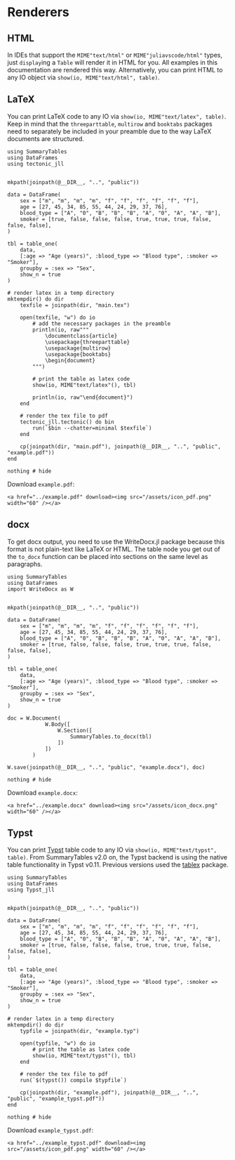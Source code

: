 # Renderers

## HTML

In IDEs that support the `MIME"text/html"` or `MIME"juliavscode/html"` types, just `display`ing a `Table` will render it in HTML for you.
All examples in this documentation are rendered this way.
Alternatively, you can print HTML to any IO object via `show(io, MIME"text/html", table)`.

## LaTeX

You can print LaTeX code to any IO via `show(io, MIME"text/latex", table)`.
Keep in mind that the `threeparttable`, `multirow` and `booktabs` packages need to separately be included in your preamble due to the way LaTeX documents are structured.

```@example
using SummaryTables
using DataFrames
using tectonic_jll


mkpath(joinpath(@__DIR__, "..", "public"))

data = DataFrame(
    sex = ["m", "m", "m", "m", "f", "f", "f", "f", "f", "f"],
    age = [27, 45, 34, 85, 55, 44, 24, 29, 37, 76],
    blood_type = ["A", "0", "B", "B", "B", "A", "0", "A", "A", "B"],
    smoker = [true, false, false, false, true, true, true, false, false, false],
)

tbl = table_one(
    data,
    [:age => "Age (years)", :blood_type => "Blood type", :smoker => "Smoker"],
    groupby = :sex => "Sex",
    show_n = true
)

# render latex in a temp directory
mktempdir() do dir
    texfile = joinpath(dir, "main.tex")

    open(texfile, "w") do io
        # add the necessary packages in the preamble
        println(io, raw"""
            \documentclass{article}
            \usepackage{threeparttable}
            \usepackage{multirow}
            \usepackage{booktabs}
            \begin{document}
        """)

        # print the table as latex code
        show(io, MIME"text/latex"(), tbl)

        println(io, raw"\end{document}")
    end

    # render the tex file to pdf
    tectonic_jll.tectonic() do bin
        run(`$bin --chatter=minimal $texfile`)
    end

    cp(joinpath(dir, "main.pdf"), joinpath(@__DIR__, "..", "public", "example.pdf"))
end

nothing # hide
```

Download `example.pdf`:

```@raw html
<a href="../example.pdf" download><img src="/assets/icon_pdf.png" width="60" /></a>
```

## docx

To get docx output, you need to use the WriteDocx.jl package because this format is not plain-text like LaTeX or HTML.
The table node you get out of the `to_docx` function can be placed into
sections on the same level as paragraphs.

```@example
using SummaryTables
using DataFrames
import WriteDocx as W


mkpath(joinpath(@__DIR__, "..", "public"))

data = DataFrame(
    sex = ["m", "m", "m", "m", "f", "f", "f", "f", "f", "f"],
    age = [27, 45, 34, 85, 55, 44, 24, 29, 37, 76],
    blood_type = ["A", "0", "B", "B", "B", "A", "0", "A", "A", "B"],
    smoker = [true, false, false, false, true, true, true, false, false, false],
)

tbl = table_one(
    data,
    [:age => "Age (years)", :blood_type => "Blood type", :smoker => "Smoker"],
    groupby = :sex => "Sex",
    show_n = true
)

doc = W.Document(
            W.Body([
                W.Section([
                    SummaryTables.to_docx(tbl)
                ])
            ])
        )

W.save(joinpath(@__DIR__, "..", "public", "example.docx"), doc)

nothing # hide
```

Download `example.docx`:

```@raw html
<a href="../example.docx" download><img src="/assets/icon_docx.png" width="60" /></a>
```

## Typst

You can print [Typst](https://github.com/typst/typst) table code to any IO via `show(io, MIME"text/typst", table)`.
From SummaryTables v2.0 on, the Typst backend is using the native table functionality in Typst v0.11.
Previous versions used the [tablex](https://github.com/PgBiel/typst-tablex/) package.

```@example
using SummaryTables
using DataFrames
using Typst_jll


mkpath(joinpath(@__DIR__, "..", "public"))

data = DataFrame(
    sex = ["m", "m", "m", "m", "f", "f", "f", "f", "f", "f"],
    age = [27, 45, 34, 85, 55, 44, 24, 29, 37, 76],
    blood_type = ["A", "0", "B", "B", "B", "A", "0", "A", "A", "B"],
    smoker = [true, false, false, false, true, true, true, false, false, false],
)

tbl = table_one(
    data,
    [:age => "Age (years)", :blood_type => "Blood type", :smoker => "Smoker"],
    groupby = :sex => "Sex",
    show_n = true
)

# render latex in a temp directory
mktempdir() do dir
    typfile = joinpath(dir, "example.typ")

    open(typfile, "w") do io
        # print the table as latex code
        show(io, MIME"text/typst"(), tbl)
    end

    # render the tex file to pdf
    run(`$(typst()) compile $typfile`)

    cp(joinpath(dir, "example.pdf"), joinpath(@__DIR__, "..", "public", "example_typst.pdf"))
end

nothing # hide
```

Download `example_typst.pdf`:

```@raw html
<a href="../example_typst.pdf" download><img src="/assets/icon_pdf.png" width="60" /></a>
```
